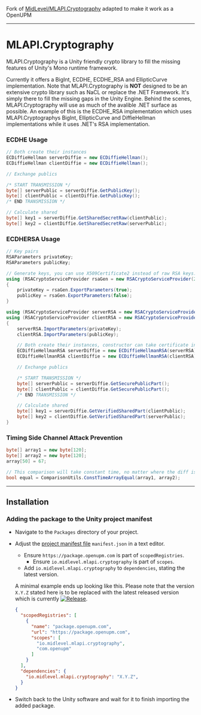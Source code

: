 Fork of [MidLevel/MLAPI.Cryptography](https://github.com/MidLevel/MLAPI.Cryptography/) adapted to make it work as a OpenUPM

---

# MLAPI.Cryptography
MLAPI.Cryptography is a Unity friendly crypto library to fill the missing features of Unity's Mono runtime framework.

Currently it offers a BigInt, ECDHE, ECDHE_RSA and EllipticCurve implementation. Note that MLAPI.Cryptography is **NOT** designed to be an extensive crypto library such as NaCL or replace the .NET Framework. It's simply there to fill the missing gaps in the Unity Engine. Behind the scenes, MLAPI.Cryptography will use as much of the avalible .NET surface as possible. An example of this is the ECDHE_RSA implementation which uses MLAPI.Cryptographys BigInt, EllipticCurve and DiffieHellman implementations while it uses .NET's RSA implementation.


### ECDHE Usage
```csharp
// Both create their instances
ECDiffieHellman serverDiffie = new ECDiffieHellman();
ECDiffieHellman clientDiffie = new ECDiffieHellman();

// Exchange publics

/* START TRANSMISSION */
byte[] serverPublic = serverDiffie.GetPublicKey();
byte[] clientPublic = clientDiffie.GetPublicKey();
/* END TRANSMISSION */

// Calculate shared
byte[] key1 = serverDiffie.GetSharedSecretRaw(clientPublic);
byte[] key2 = clientDiffie.GetSharedSecretRaw(serverPublic);
```

### ECDHERSA Usage
```csharp
// Key pairs
RSAParameters privateKey;
RSAParameters publicKey;

// Generate keys, you can use X509Certificate2 instead of raw RSA keys.
using (RSACryptoServiceProvider rsaGen = new RSACryptoServiceProvider(2048))
{
    privateKey = rsaGen.ExportParameters(true);
    publicKey = rsaGen.ExportParameters(false);
}

using (RSACryptoServiceProvider serverRSA = new RSACryptoServiceProvider())
using (RSACryptoServiceProvider clientRSA = new RSACryptoServiceProvider())
{
    serverRSA.ImportParameters(privateKey);
    clientRSA.ImportParameters(publicKey);

    // Both create their instances, constructor can take certificate instead or RSA key.
    ECDiffieHellmanRSA serverDiffie = new ECDiffieHellmanRSA(serverRSA);
    ECDiffieHellmanRSA clientDiffie = new ECDiffieHellmanRSA(clientRSA);

    // Exchange publics

    /* START TRANSMISSION */
    byte[] serverPublic = serverDiffie.GetSecurePublicPart();
    byte[] clientPublic = clientDiffie.GetSecurePublicPart();
    /* END TRANSMISSION */

    // Calculate shared
    byte[] key1 = serverDiffie.GetVerifiedSharedPart(clientPublic);
    byte[] key2 = clientDiffie.GetVerifiedSharedPart(serverPublic);
}
```
### Timing Side Channel Attack Prevention
```csharp
byte[] array1 = new byte[120];
byte[] array2 = new byte[120];
array[50] = 67;

// This comparison will take constant time, no matter where the diff is (if any).
bool equal = ComparisonUtils.ConstTimeArrayEqual(array1, array2);
```

---

## Installation

### Adding the package to the Unity project manifest

* Navigate to the `Packages` directory of your project.
* Adjust the [project manifest file][Project-Manifest] `manifest.json` in a text editor.
    * Ensure `https://package.openupm.com` is part of `scopedRegistries`.
        * Ensure `io.midlevel.mlapi.cryptography` is part of `scopes`.
    * Add `io.midlevel.mlapi.cryptography` to `dependencies`, stating the latest version.

  A minimal example ends up looking like this.
  Please note that the version `X.Y.Z` stated here is to be replaced with the latest released version which is currently [![Release][Version-Release]][Releases].
  ```json
  {
    "scopedRegistries": [
      {
        "name": "package.openupm.com",
        "url": "https://package.openupm.com",
        "scopes": [
          "io.midlevel.mlapi.cryptography",
          "com.openupm"
        ]
      }
    ],
    "dependencies": {
      "io.midlevel.mlapi.cryptography": "X.Y.Z",
    }
  }
  ```
* Switch back to the Unity software and wait for it to finish importing the added package.

[Project-Manifest]: https://docs.unity3d.com/Manual/upm-manifestPrj.html
[Version-Release]: https://img.shields.io/npm/v/io.midlevel.mlapi.cryptography?label=openupm&registry_uri=https://package.openupm.com
[Releases]: https://openupm.com/packages/io.midlevel.mlapi.cryptography/